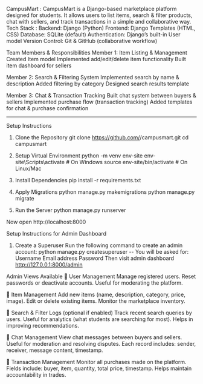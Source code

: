 CampusMart : 
CampusMart is a Django-based marketplace platform designed for students.
It allows users to list items, search & filter products, chat with sellers, and track transactions in a simple and collaborative way.
Tech Stack : 
Backend: Django (Python)
Frontend: Django Templates (HTML, CSS)
Database: SQLite (default) 
Authentication: Django’s built-in User model
Version Control: Git & GitHub (collaborative workflow)

Team Members & Responsibilities
Member 1: Item Listing & Management
Created Item model
Implemented add/edit/delete item functionality
Built item dashboard for sellers

Member 2: Search & Filtering System
Implemented search by name & description
Added filtering by category
Designed search results template

Member 3: Chat & Transaction Tracking
Built chat system between buyers & sellers
Implemented purchase flow (transaction tracking)
Added templates for chat & purchase confirmation


-----------------------------------------------------------------------------
Setup Instructions
1. Clone the Repository
git clone https://github.com/<your-org-or-username>/campusmart.git
cd campusmart

2. Setup Virtual Environment
python -m venv env-site
env-site\Scripts\activate   # On Windows
source env-site/bin/activate   # On Linux/Mac

3. Install Dependencies
pip install -r requirements.txt

4. Apply Migrations
python manage.py makemigrations
python manage.py migrate

5. Run the Server
python manage.py runserver


Now open http://localhost:8000


Setup Instructions for Admin Dashboard 

1. Create a Superuser
Run the following command to create an admin account:
python manage.py createsuperuser
--
You will be asked for:
Username
Email address
Password
Then visit admin dashboard 
http://127.0.0.1:8000/admin

Admin Views Available
🔹 User Management
Manage registered users.
Reset passwords or deactivate accounts.
Useful for moderating the platform.

🔹 Item Management
Add new items (name, description, category, price, image).
Edit or delete existing items.
Monitor the marketplace inventory.

🔹 Search & Filter Logs (optional if enabled)
Track recent search queries by users.
Useful for analytics (what students are searching for most).
Helps in improving recommendations.

🔹 Chat Management
View chat messages between buyers and sellers.
Useful for moderation and resolving disputes.
Each record includes: sender, receiver, message content, timestamp.

🔹 Transaction Management
Monitor all purchases made on the platform.
Fields include: buyer, item, quantity, total price, timestamp.
Helps maintain accountability in trades.
